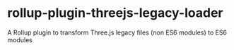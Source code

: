 # rollup-plugin-threejs-legacy-loader
A Rollup plugin to transform Three.js legacy files (non ES6 modules) to ES6 modules
